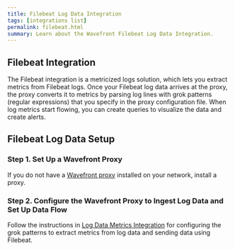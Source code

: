 ```yaml
---
title: Filebeat Log Data Integration
tags: [integrations list]
permalink: filebeat.html
summary: Learn about the Wavefront Filebeat Log Data Integration.
---
```

## Filebeat Integration

The Filebeat integration is a metricized logs solution, which lets you extract metrics from Filebeat logs. Once your Filebeat log data arrives at the proxy, the proxy converts it to metrics by parsing log lines with grok patterns (regular expressions) that you specify in the proxy configuration file. When log metrics start flowing, you can create queries to visualize the data and create alerts.
## Filebeat Log Data Setup



### Step 1. Set Up a Wavefront Proxy

If you do not have a [Wavefront proxy](https://docs.wavefront.com/proxies.html) installed on your network, install a proxy.

### Step 2. Configure the Wavefront Proxy to Ingest Log Data and Set Up Data Flow

Follow the instructions in [Log Data Metrics Integration](https://docs.wavefront.com/integrations_log_data.html) for configuring the grok patterns to extract metrics from log data and sending data using Filebeat.



